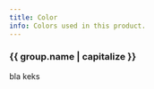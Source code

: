 ```yaml
---
title: Color
info: Colors used in this product.
---
```


<section class="sg-branding">
    <h3>{{ group.name | capitalize }}</h3>
</section>

<section>
  <p>bla keks</p>
</section>